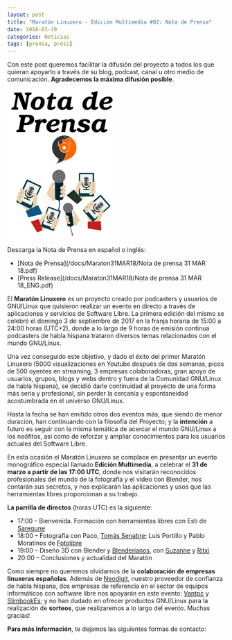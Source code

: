 ```yaml
---
layout: post
title: "Maratón Linuxero - Edición Multimedia #02: Nota de Prensa"
date: 2018-03-19
categories: Noticias
tags: [prensa, press]
---
```

Con este post queremos facilitar la difusión del proyecto a todos los que quieran apoyarlo a través de su blog, podcast, canal u otro medio de comunicación. **Agradecemos la máxima difusión posible**.

![#Prensa](/media/Maraton31MAR18/Nota_de_Prensa.png)

Descarga la Nota de Prensa en español o inglés:
* [Nota de Prensa](/docs/Maraton31MAR18/Nota de prensa 31 MAR 18.pdf)
* [Press Release](/docs/Maraton31MAR18/Nota de prensa 31 MAR 18_ENG.pdf)

El **Maratón Linuxero** es un proyecto creado por podcasters y usuarios de GNU/Linux que quisieron realizar un evento en directo a través de aplicaciones y servicios de Software Libre. La primera edición del mismo se celebró el domingo 3 de septiembre de 2017 en la franja horaria de 15:00 a 24:00 horas (UTC+2), donde a lo largo de 9 horas de emisión
continua podcasters de habla hispana trataron diversos temas relacionados con el mundo GNU/Linux.

Una vez conseguido este objetivo, y dado el éxito del primer Maratón Linuxero (5000 visualizaciones en Youtube después de dos semanas, picos de 500 oyentes en streaming, 3 empresas colaboradoras, gran apoyo de usuarios, grupos, blogs y webs dentro y fuera de la Comunidad GNU/Linux de habla hispana), se decidió darle continuidad al proyecto
de una forma más seria y profesional, sin perder la cercanía y espontaneidad acostumbrada en el universo GNU/Linux.

Hasta la fecha se han emitido otros dos eventos más, que siendo de menor duración, han continuando con la filosofía del Proyecto; y la **intención** a futuro es seguir con la misma temática de acercar el mundo GNU/Linux a los neófitos, asi como de reforzar y ampliar conocimientos para los usuarios actuales del Software Libre.

En esta ocasión el Maratón Linuxero se complace en presentar un evento monográfico especial llamado **Edición Multimedia**, a celebrar el **31 de marzo a partir de las 17:00 UTC**, donde nos visitarán reconocidos profesionales del mundo de la fotografía y el video con Blender, nos contarán sus secretos, y nos explicarán las aplicaciones y usos que las herramientas libres proporcionan a su trabajo.

**La parrilla de directos** (horas UTC) es la siguiente: 

   * 17:00 – Bienvenida. Formación con herramientas libres con Esti de [Saregune](http://www.saregune.net/es/)
   * 18:00 – Fotografía con Paco, [Tomás Senabre](http://www.tomassenabre.es/); Luis Portillo y Pablo Moratinos de [Fotolibre](http://fotolibre.net/)
   * 19:00 – Diseño 3D con Blender y [Blenderianos](https://twitter.com/RBlenderianos), con [Suzanne](https://telegram.me/suzanneelhada) y [Ritxi](https://twitter.com/ritxinur)
   * 20:00 – Conclusiones y actualidad del Maratón


Como siempre no queremos olvidarnos de la **colaboración de empresas linuxeras españolas**. Además de [Neodigit](https://www.neodigit.net/), nuestro proveedor de confianza de habla hispana, dos empresas de referencia en el sector de equipos informáticos con software libre nos apoyarán en este evento: [Vantpc](http://www.vantpc.es/) y [SlimbookEs](https://slimbook.es/); y no han dudado en ofrecer productos GNU/Linux para la realización de **sorteos**, que realizaremos a lo largo del evento. Muchas gracias!


**Para más información**, te dejamos las siguientes formas de contacto: